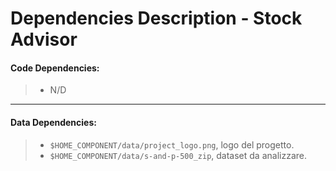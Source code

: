# Dependencies Description - Stock Advisor


#### **Code Dependencies:**
> * N/D

-----

#### **Data Dependencies:**
> * `$HOME_COMPONENT/data/project_logo.png`, logo del progetto.
> * `$HOME_COMPONENT/data/s-and-p-500_zip`, dataset da analizzare.